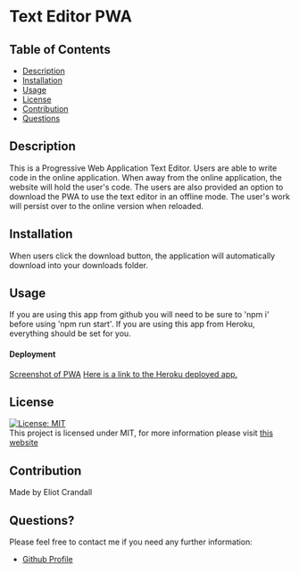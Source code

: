 # Text Editor PWA

## Table of Contents

- [Description](#description)
- [Installation](#installation)
- [Usage](#usage)
- [License](#license)
- [Contribution](#contribution)
- [Questions](#questions)

## Description

This is a Progressive Web Application Text Editor. Users are able to write code in the online application. When away from the online application, the website will hold the user's code. The users are also provided an option to download the PWA to use the text editor in an offline mode. The user's work will persist over to the online version when reloaded. 

## Installation

When users click the download button, the application will automatically download into your downloads folder. 

## Usage

If you are using this app from github you will need to be sure to 'npm i' before using 'npm run start'. If you are using this app from Heroku, everything should be set for you.  

#### Deployment

[Screenshot of PWA](./ScreenShot.jpeg)
[Here is a link to the Heroku deployed app.](https://just-another-text-editor1.herokuapp.com/)


## License

[![License: MIT](https://img.shields.io/badge/License-MIT-yellow.svg)](https://opensource.org/licenses/MIT) <br>
This project is licensed under MIT, for more information please visit [this website](https://opensource.org/licenses/MIT)

## Contribution

Made by Eliot Crandall

## Questions?

Please feel free to contact me if you need any further information:

- [Github Profile](https://github.com/ejc10d)